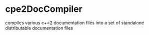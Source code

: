 # cpe2DocCompiler
compiles various c+=2 documentation files into a set of standalone distributable documentation files
